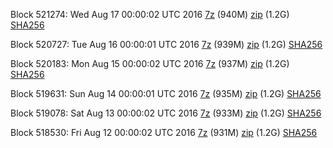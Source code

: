 Block 521274: Wed Aug 17 00:00:02 UTC 2016 [7z](https://transfer.sh/JyKs5/bootstrap.dat.20160817.7z) (940M) [zip](https://transfer.sh/yqXpq/bootstrap.dat.20160817.zip) (1.2G) [SHA256](https://transfer.sh/Yy4pi/sha256.txt)

Block 520727: Tue Aug 16 00:00:01 UTC 2016 [7z](https://transfer.sh/XbmIM/bootstrap.dat.20160816.7z) (939M) [zip](https://transfer.sh/ejLSB/bootstrap.dat.20160816.zip) (1.2G) [SHA256](https://transfer.sh/ThMdz/sha256.txt)

Block 520183: Mon Aug 15 00:00:02 UTC 2016 [7z](https://transfer.sh/yFm55/bootstrap.dat.20160815.7z) (937M) [zip](https://transfer.sh/z5t1B/bootstrap.dat.20160815.zip) (1.2G) [SHA256](https://transfer.sh/Arip6/sha256.txt)

Block 519631: Sun Aug 14 00:00:01 UTC 2016 [7z](https://transfer.sh/mUv6R/bootstrap.dat.20160814.7z) (935M) [zip](https://transfer.sh/ib7LF/bootstrap.dat.20160814.zip) (1.2G) [SHA256](https://transfer.sh/Ssmnn/sha256.txt)

Block 519078: Sat Aug 13 00:00:02 UTC 2016 [7z](https://transfer.sh/aBnq5/bootstrap.dat.20160813.7z) (933M) [zip](https://transfer.sh/TWdIp/bootstrap.dat.20160813.zip) (1.2G) [SHA256](https://transfer.sh/goRxF/sha256.txt)

Block 518530: Fri Aug 12 00:00:02 UTC 2016 [7z](https://transfer.sh/HGJf9/bootstrap.dat.20160812.7z) (931M) [zip](https://transfer.sh/10uTfl/bootstrap.dat.20160812.zip) (1.2G) [SHA256](https://transfer.sh/ln32W/sha256.txt)
